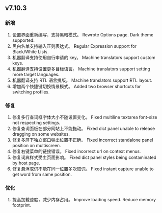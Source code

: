 ## v7.10.3

### 新增

1. 设置界面重新编写，支持黑暗模式。
   Rewrote Options page. Dark theme supported.
1. 黑白名单支持输入正则表达式。
   Regular Expression support for Black/White Lists.
1. 机器翻译支持使用自行申请的 key。
   Machine translators support custom keys.
1. 机器翻译支持设置更多目标语言。
   Machine translators support setting more target languages.
1. 机器翻译支持 RTL 语言排版。
   Machine translators support RTL layout.
1. 增加两个快捷键切换情景模式。
   Added two browser shortcuts for switching profiles.

### 修复

1. 修复多行查词框字体大小不随设置变化。
   Fixed multiline textarea font-size not respecting settings.
1. 修复查词面板在部分网站上不能拖动。
   Fixed dict panel unable to release dragging on some websites.
1. 修复多屏下独立窗口弹出位置不正确。
   Fixed incorrect standalone panel position on multiscreen.
1. 修复右键菜单的链接错误。
   Fixed incorrect url on context menus.
1. 修复词典样式受主页面影响。
   Fixed dict panel styles being contaminated by host page.
1. 修复悬浮取词不能在同一位置多次取词。
   Fixed instant capture unable to get word from same position.

### 优化

1. 提高加载速度，减少内存占用。
   Improve loading speed. Reduce memory footprint.
